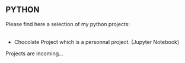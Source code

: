 ## PYTHON
Please find here a selection of my python projects: <br><br>

- Chocolate Project which is a personnal project. (Jupyter Notebook)

Projects are incoming...
